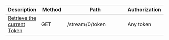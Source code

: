 <table>
    <thead>
        <tr>
            <th>Description</th>
            <th width="80">Method</th>
            <th width="280">Path</th>
            <th width="80">Authorization</th>
        </tr>
    </thead>
    <tbody>
        <tr>
            <td><a href="/docs/resources/token/#retrieve-current-token">Retrieve the current Token</a></td>
            <td>GET</td>
            <td>/stream/0/token</td>
            <td>Any token</td>
        </tr>
    </tbody>
</table>